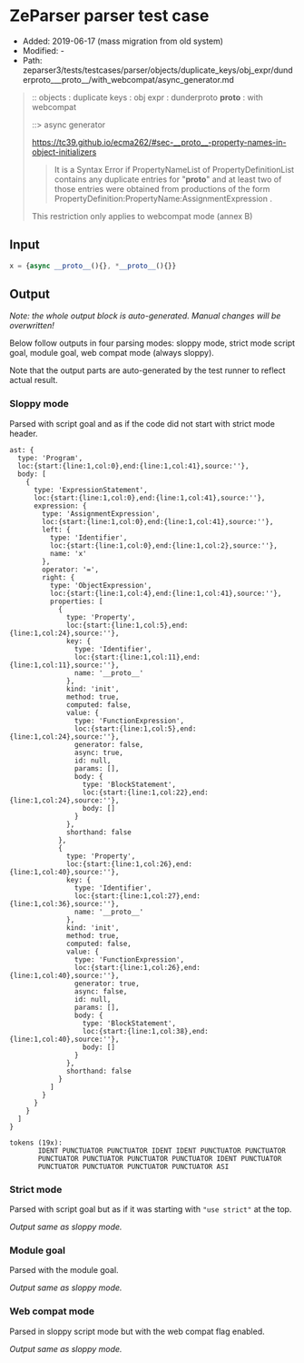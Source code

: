 # ZeParser parser test case

- Added: 2019-06-17 (mass migration from old system)
- Modified: -
- Path: zeparser3/tests/testcases/parser/objects/duplicate_keys/obj_expr/dunderproto___proto__/with_webcompat/async_generator.md

> :: objects : duplicate keys : obj expr : dunderproto __proto__ : with webcompat
>
> ::> async generator
> 
> https://tc39.github.io/ecma262/#sec-__proto__-property-names-in-object-initializers
> 
> > It is a Syntax Error if PropertyNameList of PropertyDefinitionList contains any duplicate entries for "__proto__" and at least two of those entries were obtained from productions of the form PropertyDefinition:PropertyName:AssignmentExpression .
> 
> This restriction only applies to webcompat mode (annex B)

## Input

`````js
x = {async __proto__(){}, *__proto__(){}}
`````

## Output

_Note: the whole output block is auto-generated. Manual changes will be overwritten!_

Below follow outputs in four parsing modes: sloppy mode, strict mode script goal, module goal, web compat mode (always sloppy).

Note that the output parts are auto-generated by the test runner to reflect actual result.

### Sloppy mode

Parsed with script goal and as if the code did not start with strict mode header.

`````
ast: {
  type: 'Program',
  loc:{start:{line:1,col:0},end:{line:1,col:41},source:''},
  body: [
    {
      type: 'ExpressionStatement',
      loc:{start:{line:1,col:0},end:{line:1,col:41},source:''},
      expression: {
        type: 'AssignmentExpression',
        loc:{start:{line:1,col:0},end:{line:1,col:41},source:''},
        left: {
          type: 'Identifier',
          loc:{start:{line:1,col:0},end:{line:1,col:2},source:''},
          name: 'x'
        },
        operator: '=',
        right: {
          type: 'ObjectExpression',
          loc:{start:{line:1,col:4},end:{line:1,col:41},source:''},
          properties: [
            {
              type: 'Property',
              loc:{start:{line:1,col:5},end:{line:1,col:24},source:''},
              key: {
                type: 'Identifier',
                loc:{start:{line:1,col:11},end:{line:1,col:11},source:''},
                name: '__proto__'
              },
              kind: 'init',
              method: true,
              computed: false,
              value: {
                type: 'FunctionExpression',
                loc:{start:{line:1,col:5},end:{line:1,col:24},source:''},
                generator: false,
                async: true,
                id: null,
                params: [],
                body: {
                  type: 'BlockStatement',
                  loc:{start:{line:1,col:22},end:{line:1,col:24},source:''},
                  body: []
                }
              },
              shorthand: false
            },
            {
              type: 'Property',
              loc:{start:{line:1,col:26},end:{line:1,col:40},source:''},
              key: {
                type: 'Identifier',
                loc:{start:{line:1,col:27},end:{line:1,col:36},source:''},
                name: '__proto__'
              },
              kind: 'init',
              method: true,
              computed: false,
              value: {
                type: 'FunctionExpression',
                loc:{start:{line:1,col:26},end:{line:1,col:40},source:''},
                generator: true,
                async: false,
                id: null,
                params: [],
                body: {
                  type: 'BlockStatement',
                  loc:{start:{line:1,col:38},end:{line:1,col:40},source:''},
                  body: []
                }
              },
              shorthand: false
            }
          ]
        }
      }
    }
  ]
}

tokens (19x):
       IDENT PUNCTUATOR PUNCTUATOR IDENT IDENT PUNCTUATOR PUNCTUATOR
       PUNCTUATOR PUNCTUATOR PUNCTUATOR PUNCTUATOR IDENT PUNCTUATOR
       PUNCTUATOR PUNCTUATOR PUNCTUATOR PUNCTUATOR ASI
`````

### Strict mode

Parsed with script goal but as if it was starting with `"use strict"` at the top.

_Output same as sloppy mode._

### Module goal

Parsed with the module goal.

_Output same as sloppy mode._

### Web compat mode

Parsed in sloppy script mode but with the web compat flag enabled.

_Output same as sloppy mode._
